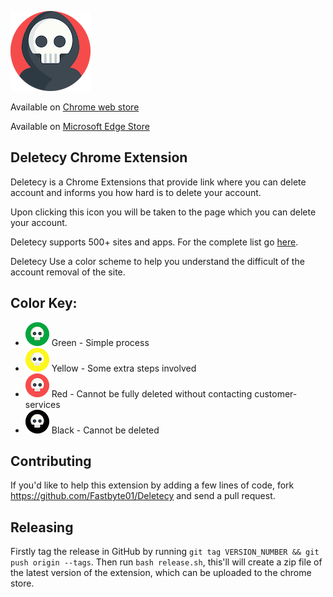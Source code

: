 ![](img/icon_128.png)


Available on <a href="https://chrome.google.com/webstore/detail/deletecy/cmfhjkelngkmihedfejfoabanbdahbcm">Chrome web store</a>

Available on <a href="https://microsoftedge.microsoft.com/addons/detail/deletecy/hmmofnookolpohhmgkiaggljcdhcpdbm" target="_blank"> Microsoft Edge Store</a>


## Deletecy Chrome Extension

Deletecy is a Chrome Extensions that provide link where you can delete account and informs you how hard is to delete your account.

Upon clicking this icon you will be taken to the page which you can delete your account.

Deletecy supports 500+ sites and apps. For the complete list go [here](https://github.com/Fastbyte01/Deletecy/wiki/List-of-supported-sites-and-apps).

Deletecy Use a color scheme to help you understand the difficult of the account removal of the site.


## Color Key:
* ![](img/icon_easy_38.png) Green - Simple process
* ![](img/icon_medium_38.png) Yellow - Some extra steps involved
* ![](img/icon_hard_38.png) Red - Cannot be fully deleted without contacting customer-services
* ![](img/icon_impossible_38.png) Black - Cannot be deleted

## Contributing

If you'd like to help this extension by adding a few lines of code, fork https://github.com/Fastbyte01/Deletecy and send a pull request.

## Releasing

Firstly tag the release in GitHub by running `git tag VERSION_NUMBER && git push origin --tags`. Then run `bash release.sh`, this'll will create a zip file of the latest version of the extension, which can be uploaded to the chrome store.
